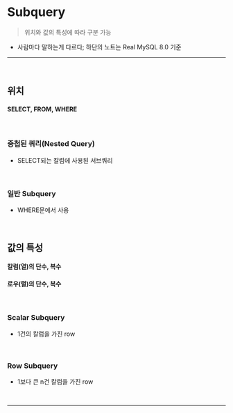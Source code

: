 # Subquery
> 위치와 값의 특성에 따라 구분 가능
* 사람마다 말하는게 다르다; 하단의 노트는 Real MySQL 8.0 기준

<hr>
<br>

## 위치
#### SELECT, FROM, WHERE

<br>

### 중첩된 쿼리(Nested Query)
* SELECT되는 칼럼에 사용된 서브쿼리

<br>

### 일반 Subquery
* WHERE문에서 사용

<br>

## 값의 특성
#### 칼럼(열)의 단수, 복수
#### 로우(렬)의 단수, 복수

<br>

### Scalar Subquery
* 1건의 칼럼을 가진 row

<br>

### Row Subquery
* 1보다 큰 n건 칼럼을 가진 row

<br>
<hr>
<br>
